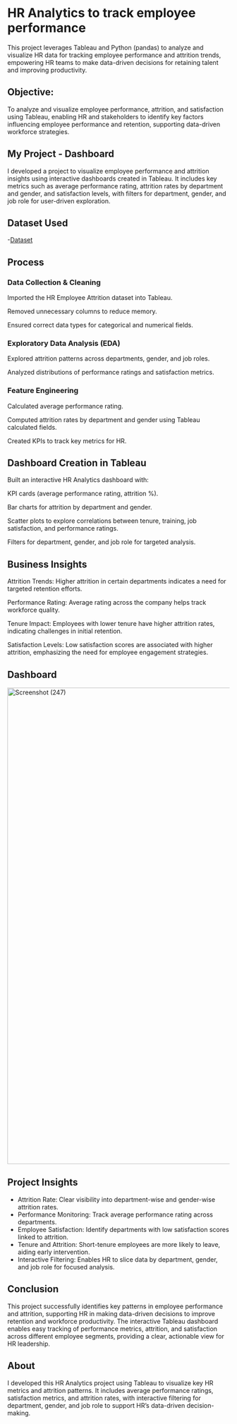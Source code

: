 # HR Analytics to track employee performance
This project leverages Tableau and Python (pandas) to analyze and visualize HR data for tracking employee performance and attrition trends, empowering HR teams to make data-driven decisions for retaining talent and improving productivity.
## Objective:
To analyze and visualize employee performance, attrition, and satisfaction using Tableau, enabling HR and stakeholders to identify key factors influencing employee performance and retention, supporting data-driven workforce strategies.

## My Project - Dashboard
I developed a project to visualize employee performance and attrition insights using interactive dashboards created in Tableau. It includes key metrics such as average performance rating, attrition rates by department and gender, and satisfaction levels, with filters for department, gender, and job role for user-driven exploration.

## Dataset Used
-<a href="https://github.com/kiruba-07/Project-2/blob/main/HR_Employee_Attrition_Clean.csv">Dataset</a>
## Process
### Data Collection & Cleaning
Imported the HR Employee Attrition dataset into Tableau.

Removed unnecessary columns to reduce memory.

Ensured correct data types for categorical and numerical fields.

### Exploratory Data Analysis (EDA)
Explored attrition patterns across departments, gender, and job roles.

Analyzed distributions of performance ratings and satisfaction metrics.

### Feature Engineering
Calculated average performance rating.

Computed attrition rates by department and gender using Tableau calculated fields.

Created KPIs to track key metrics for HR.

## Dashboard Creation in Tableau
Built an interactive HR Analytics dashboard with:

KPI cards (average performance rating, attrition %).

Bar charts for attrition by department and gender.

Scatter plots to explore correlations between tenure, training, job satisfaction, and performance ratings.

Filters for department, gender, and job role for targeted analysis.

## Business Insights
Attrition Trends: Higher attrition in certain departments indicates a need for targeted retention efforts.

Performance Rating: Average rating across the company helps track workforce quality.

Tenure Impact: Employees with lower tenure have higher attrition rates, indicating challenges in initial retention.

Satisfaction Levels: Low satisfaction scores are associated with higher attrition, emphasizing the need for employee engagement strategies.

## Dashboard
<img width="1920" height="1080" alt="Screenshot (247)" src="https://github.com/user-attachments/assets/676b7317-ffe1-4d5a-bb5d-443e9611563f" />

## Project Insights
* Attrition Rate: Clear visibility into department-wise and gender-wise attrition rates.
* Performance Monitoring: Track average performance rating across departments.
* Employee Satisfaction: Identify departments with low satisfaction scores linked to attrition.
* Tenure and Attrition: Short-tenure employees are more likely to leave, aiding early intervention.
* Interactive Filtering: Enables HR to slice data by department, gender, and job role for focused analysis.

## Conclusion
This project successfully identifies key patterns in employee performance and attrition, supporting HR in making data-driven decisions to improve retention and workforce productivity. The interactive Tableau dashboard enables easy tracking of performance metrics, attrition, and satisfaction across different employee segments, providing a clear, actionable view for HR leadership.

## About
I developed this HR Analytics project using Tableau to visualize key HR metrics and attrition patterns. It includes average performance ratings, satisfaction metrics, and attrition rates, with interactive filtering for department, gender, and job role to support HR’s data-driven decision-making.

